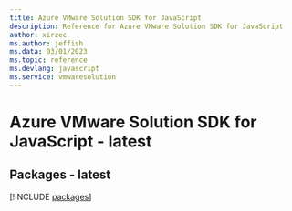```yaml
---
title: Azure VMware Solution SDK for JavaScript
description: Reference for Azure VMware Solution SDK for JavaScript
author: xirzec
ms.author: jeffish
ms.data: 03/01/2023
ms.topic: reference
ms.devlang: javascript
ms.service: vmwaresolution
---
```

# Azure VMware Solution SDK for JavaScript - latest
## Packages - latest
[!INCLUDE [packages](vmware-solution-index.md)]